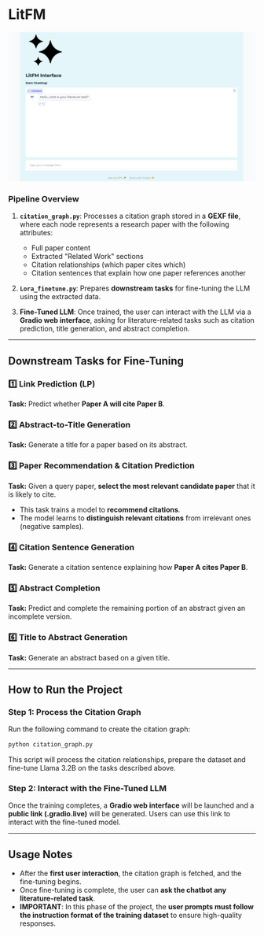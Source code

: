 # LitFM

<img width="1422" alt="interface" src="interface.png" />

### **Pipeline Overview**
1. **`citation_graph.py`**: Processes a citation graph stored in a **GEXF file**, where each node represents a research paper with the following attributes:
   - Full paper content
   - Extracted "Related Work" sections
   - Citation relationships (which paper cites which)
   - Citation sentences that explain how one paper references another

2. **`Lora_finetune.py`**: Prepares **downstream tasks** for fine-tuning the LLM using the extracted data.

3. **Fine-Tuned LLM**: Once trained, the user can interact with the LLM via a **Gradio web interface**, asking for literature-related tasks such as citation prediction, title generation, and abstract completion.

---
## **Downstream Tasks for Fine-Tuning**

### 1️⃣ **Link Prediction (LP)**
**Task:** Predict whether **Paper A will cite Paper B**.

### 2️⃣ **Abstract-to-Title Generation**
**Task:** Generate a title for a paper based on its abstract.

### 3️⃣ **Paper Recommendation & Citation Prediction**
**Task:** Given a query paper, **select the most relevant candidate paper** that it is likely to cite.
- This task trains a model to **recommend citations**.
- The model learns to **distinguish relevant citations** from irrelevant ones (negative samples).

### 4️⃣ **Citation Sentence Generation**
**Task:** Generate a citation sentence explaining how **Paper A cites Paper B**.

### 5️⃣ **Abstract Completion**
**Task:** Predict and complete the remaining portion of an abstract given an incomplete version.

### 6️⃣ **Title to Abstract Generation**
**Task:** Generate an abstract based on a given title.

---
## **How to Run the Project**

### **Step 1: Process the Citation Graph**
Run the following command to create the citation graph:
```bash
python citation_graph.py
```
This script will process the citation relationships, prepare the dataset and fine-tune Llama 3.2B on the tasks described above.

### **Step 2: Interact with the Fine-Tuned LLM**
Once the training completes, a **Gradio web interface** will be launched and a **public link (.gradio.live)** will be generated. Users can use this link to interact with the fine-tuned model.

---
## **Usage Notes**
- After the **first user interaction**, the citation graph is fetched, and the fine-tuning begins.
- Once fine-tuning is complete, the user can **ask the chatbot any literature-related task**.
- **IMPORTANT**: In this phase of the project, the **user prompts must follow the instruction format of the training dataset** to ensure high-quality responses.


